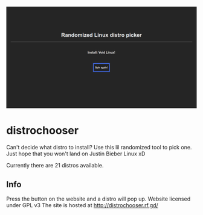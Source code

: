 ![](demos/demo.png)
# distrochooser
Can't decide what distro to install? Use this lil randomized tool to pick one. Just hope that you won't land on Justin Bieber Linux xD

Currently there are 21 distros available.
## Info
Press the button on the website and a distro will pop up. Website licensed under GPL v3
The site is hosted at http://distrochooser.rf.gd/


